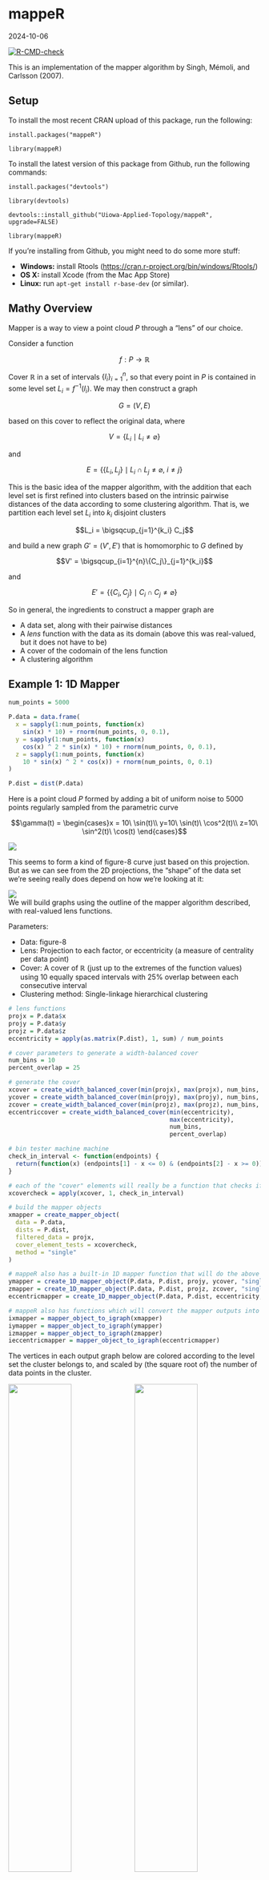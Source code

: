 mappeR
================
2024-10-06

<!-- badges: start -->

[![R-CMD-check](https://github.com/Uiowa-Applied-Topology/mappeR/actions/workflows/R-CMD-check.yaml/badge.svg)](https://github.com/Uiowa-Applied-Topology/mappeR/actions/workflows/R-CMD-check.yaml)
<!-- badges: end -->

This is an implementation of the mapper algorithm by Singh, Mémoli, and
Carlsson (2007).

## Setup

To install the most recent CRAN upload of this package, run the
following:

`install.packages("mappeR")`

`library(mappeR)`

To install the latest version of this package from Github, run the
following commands:

`install.packages("devtools")`

`library(devtools)`

`devtools::install_github("Uiowa-Applied-Topology/mappeR", upgrade=FALSE)`

`library(mappeR)`

If you’re installing from Github, you might need to do some more stuff:

- **Windows:** install Rtools
  (<https://cran.r-project.org/bin/windows/Rtools/>)
- **OS X:** install Xcode (from the Mac App Store)
- **Linux:** run `apt-get install r-base-dev` (or similar).

## Mathy Overview

Mapper is a way to view a point cloud $P$ through a “lens” of our
choice.

Consider a function

``` math
f: P \to \mathbb{R}
```

Cover $\mathbb{R}$ in a set of intervals $`\{I_i\}_{i=1}^n`$, so that
every point in $P$ is contained in some level set $L_i = f^{-1}(I_i)$.
We may then construct a graph

``` math
G = (V,E)
```

based on this cover to reflect the original data, where

``` math
V = \{L_i \mid L_i \neq \varnothing\}
```

and

``` math
E = \{\{L_i, L_j\}\mid L_i\cap L_j \neq \varnothing,\ i\neq j\}
```

This is the basic idea of the mapper algorithm, with the addition that
each level set is first refined into clusters based on the intrinsic
pairwise distances of the data according to some clustering algorithm.
That is, we partition each level set $L_i$ into $k_i$ disjoint clusters

``` math
L_i = \bigsqcup_{j=1}^{k_i} C_j
```

and build a new graph $G' = (V', E')$ that is homomorphic to $G$ defined
by

``` math
V' = \bigsqcup_{i=1}^{n}\{C_j\}_{j=1}^{k_i}
```

and

``` math
E' = \{\{C_i, C_j\}\mid C_i\cap C_j \neq \varnothing\}
```

So in general, the ingredients to construct a mapper graph are

- A data set, along with their pairwise distances
- A *lens* function with the data as its domain (above this was
  real-valued, but it does not have to be)
- A cover of the codomain of the lens function
- A clustering algorithm

## Example 1: 1D Mapper

``` r
num_points = 5000

P.data = data.frame(
  x = sapply(1:num_points, function(x)
    sin(x) * 10) + rnorm(num_points, 0, 0.1),
  y = sapply(1:num_points, function(x)
    cos(x) ^ 2 * sin(x) * 10) + rnorm(num_points, 0, 0.1),
  z = sapply(1:num_points, function(x)
    10 * sin(x) ^ 2 * cos(x)) + rnorm(num_points, 0, 0.1)
)

P.dist = dist(P.data)
```

Here is a point cloud $P$ formed by adding a bit of uniform noise to
5000 points regularly sampled from the parametric curve

``` math
\gamma(t) = \begin{cases}x = 10\ \sin(t)\\ y=10\ \sin(t)\ \cos^2(t)\\ z=10\ \sin^2(t)\ \cos(t) \end{cases}
```

<img src="README_files/figure-gfm/fig8-1.png" />

This seems to form a kind of figure-8 curve just based on this
projection. But as we can see from the 2D projections, the “shape” of
the data set we’re seeing really does depend on how we’re looking at it:

<img src="README_files/figure-gfm/plotting_the_curve-1.png" style="display: block; margin: auto;" />
We will build graphs using the outline of the mapper algorithm
described, with real-valued lens functions.

Parameters:

- Data: figure-8
- Lens: Projection to each factor, or eccentricity (a measure of
  centrality per data point)
- Cover: A cover of $\mathbb{R}$ (just up to the extremes of the
  function values) using 10 equally spaced intervals with 25% overlap
  between each consecutive interval
- Clustering method: Single-linkage hierarchical clustering

``` r
# lens functions
projx = P.data$x
projy = P.data$y
projz = P.data$z
eccentricity = apply(as.matrix(P.dist), 1, sum) / num_points

# cover parameters to generate a width-balanced cover
num_bins = 10
percent_overlap = 25

# generate the cover
xcover = create_width_balanced_cover(min(projx), max(projx), num_bins, percent_overlap)
ycover = create_width_balanced_cover(min(projy), max(projy), num_bins, percent_overlap)
zcover = create_width_balanced_cover(min(projz), max(projz), num_bins, percent_overlap)
eccentriccover = create_width_balanced_cover(min(eccentricity),
                                             max(eccentricity),
                                             num_bins,
                                             percent_overlap)

# bin tester machine machine
check_in_interval <- function(endpoints) {
  return(function(x) (endpoints[1] - x <= 0) & (endpoints[2] - x >= 0))
}

# each of the "cover" elements will really be a function that checks if a data point lives in it
xcovercheck = apply(xcover, 1, check_in_interval)

# build the mapper objects
xmapper = create_mapper_object(
  data = P.data,
  dists = P.dist,
  filtered_data = projx,
  cover_element_tests = xcovercheck,
  method = "single"
)

# mappeR also has a built-in 1D mapper function that will do the above for you
ymapper = create_1D_mapper_object(P.data, P.dist, projy, ycover, "single")
zmapper = create_1D_mapper_object(P.data, P.dist, projz, zcover, "single")
eccentricmapper = create_1D_mapper_object(P.data, P.dist, eccentricity, eccentriccover, "single")

# mappeR also has functions which will convert the mapper outputs into igraph format
ixmapper = mapper_object_to_igraph(xmapper)
iymapper = mapper_object_to_igraph(ymapper)
izmapper = mapper_object_to_igraph(zmapper)
ieccentricmapper = mapper_object_to_igraph(eccentricmapper)
```

The vertices in each output graph below are colored according to the
level set the cluster belongs to, and scaled by (the square root of) the
number of data points in the cluster.

<img src="README_files/figure-gfm/mapping_the_mapper-1.png" width="50%" /><img src="README_files/figure-gfm/mapping_the_mapper-2.png" width="50%" /><img src="README_files/figure-gfm/mapping_the_mapper-3.png" width="50%" /><img src="README_files/figure-gfm/mapping_the_mapper-4.png" width="50%" />

## Example 2: ball mapper

By toying with the general mapper parameters, we can obtain different
flavors of the algorithm. In the *ball mapper* flavor, we simply use the
inclusion into the ambient space of the data as our lens function, and
let the cover do the work. Specifically, we cover the ambient space with
$\varepsilon$-balls by creating a $\varepsilon$-net, which can be done
with a greedy algorithm.

Parameters:

- Data: figure-8
- Cover: set of $\varepsilon$-balls in $\mathbb{R^3}$
- Lens function: inclusion from $P\hookrightarrow\mathbb{R}^3$
- Clustering method: none (or, “any data set is one big cluster”-type
  clustering)

There’s a secret parameter here, which is $\varepsilon$. Below are
output graphs for varying values of $\varepsilon$; the sizing is as with
the 1D mapper, but no coloring is done as each vertex would have to
receive its own color in this flavor, which is redundant.

``` r
# creates a cover using a greedy algorithm
balls1 = create_balls(data = P.data, dists = P.dist, eps = .25)

# ball tester machine machine
is_in_ball <- function(ball) {
  return(function(x) x %in% ball)
}

# filtering is just giving back the data (row names because my balls are lists of data point names, so the filter should match)
ballmapper1 = create_mapper_object(P.data, P.dist, rownames(P.data), lapply(balls1, is_in_ball))

# mappeR has a built-in ball mapper function to do this for you
ballmapper2 = create_ball_mapper_object(P.data, P.dist, .5)
ballmapper3 = create_ball_mapper_object(P.data, P.dist, 1)
ballmapper4 = create_ball_mapper_object(P.data, P.dist, 2)
```

<img src="README_files/figure-gfm/ballmapper_time-1.png" width="50%" /><img src="README_files/figure-gfm/ballmapper_time-2.png" width="50%" /><img src="README_files/figure-gfm/ballmapper_time-3.png" width="50%" /><img src="README_files/figure-gfm/ballmapper_time-4.png" width="50%" />
